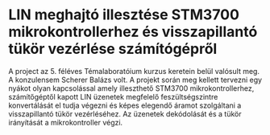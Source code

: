 # LIN meghajtó illesztése STM3700 mikrokontrollerhez és visszapillantó tükör vezérlése számítógépről
A project az 5. féléves Témalaboratóium kurzus keretein belül valósult meg. A konzulensem Scherer Balázs volt.
A projekt során meg kellett tervezni egy nyákot olyan kapcsolással amely illeszthető STM3700 mikrokontrollerhez, számítőgéptől kapott LIN üzenetek
megfelelő feszültségszintre konvertálását el tudja végezni és képes elegendő áramot szolgáltani a visszapillantó tükör vezérléséhez.
Az üzenetek dekódolását és a tükör irányítását a mikrokontroller végzi.
